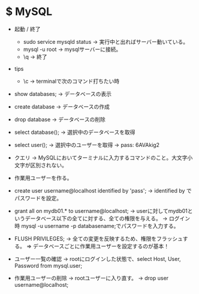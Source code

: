 # **$ MySQL**

- 起動 / 終了
  - sudo service mysqld status -> 実行中と出ればサーバー動いている。
  - mysql -u root -> mysqlサーバーに接続。
  - \q -> 終了
- tips
  - \c -> terminalで次のコマンド打ちたい時

- show databases; -> データベースの表示
- create database -> データベースの作成
- drop database -> データベースの削除
- select database(); -> 選択中のデータベースを取得
- select user(); -> 選択中のユーザーを取得
-> pass: 6AVAkig2

- クエリ -> MySQLにおいてターミナルに入力するコマンドのこと。大文字小文字が区別されない。

- 作業用ユーザーを作る。
- create user username@localhost identified by 'pass';
-> identified by でパスワードを設定。
- grant all on mydb01.* to username@localhost;
-> userに対してmydb01というデータベース以下の全てに対する、全ての権限を与える。
-> ログイン時 mysql -u username -p databasename;でパスワードを入力する。
- FLUSH PRIVILEGES; -> 全ての変更を反映するため、権限をフラッシュする。
=> データベースごとに作業用ユーザーを設定するのが基本！

- ユーザー一覧の確認
-> rootにログインした状態で、select Host, User, Password from mysql.user;

- 作業用ユーザーの削除
-> rootユーザーに入り直す。
-> drop user username@localhost;
